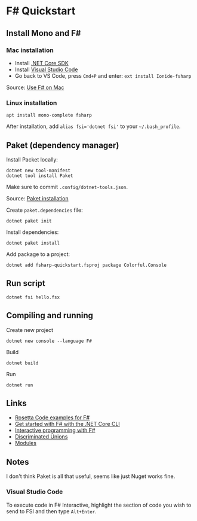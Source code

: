 # F# Quickstart

## Install Mono and F#

### Mac installation

- Install [.NET Core SDK](https://dotnet.microsoft.com/download)
- Install [Visual Studio Code](https://code.visualstudio.com/download)
- Go back to VS Code, press `Cmd+P` and enter: `ext install Ionide-fsharp`

Source: [Use F# on Mac](http://fsharp.org/use/mac/)

### Linux installation

    apt install mono-complete fsharp

After installation, add `alias fsi='dotnet fsi'` to your `~/.bash_profile`.

## Paket (dependency manager)

Install Packet locally:

```
dotnet new tool-manifest
dotnet tool install Paket
```

Make sure to commit `.config/dotnet-tools.json`.

Source: [Paket installation](https://fsprojects.github.io/Paket/installation.html)

Create `paket.dependencies` file:

    dotnet paket init

Install dependencies:

    dotnet paket install

Add package to a project:

    dotnet add fsharp-quickstart.fsproj package Colorful.Console

## Run script

```
dotnet fsi hello.fsx
```

## Compiling and running

Create new project

    dotnet new console --language F#

Build

    dotnet build

Run

    dotnet run

## Links

- [Rosetta Code examples for F#](http://www.rosettacode.org/wiki/Category:F_Sharp)
- [Get started with F# with the .NET Core CLI](https://docs.microsoft.com/en-us/dotnet/fsharp/get-started/get-started-command-line)
- [Interactive programming with F#](https://docs.microsoft.com/en-us/dotnet/fsharp/tools/fsharp-interactive/)
- [Discriminated Unions](https://docs.microsoft.com/en-us/dotnet/fsharp/language-reference/discriminated-unions)
- [Modules](https://docs.microsoft.com/en-us/dotnet/fsharp/language-reference/modules)

## Notes

I don't think Paket is all that useful, seems like just Nuget works fine.

### Visual Studio Code

To execute code in F# Interactive, highlight the section of code you wish to send to FSI and then type `Alt+Enter`.
